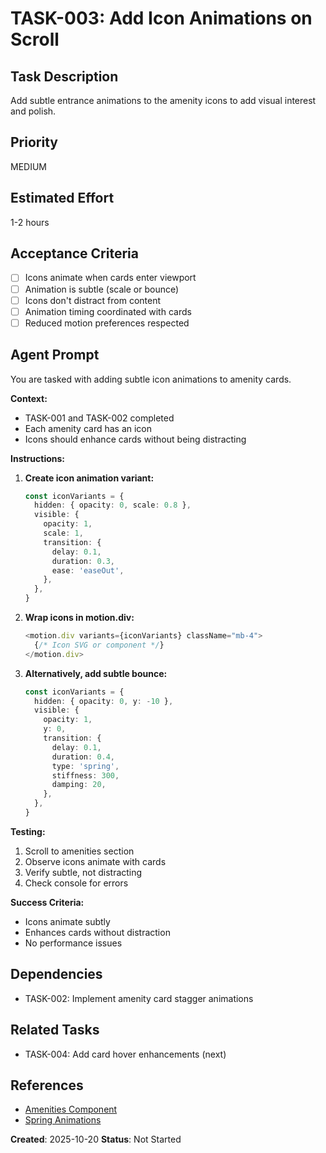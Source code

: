 # TASK-003: Add Icon Animations on Scroll

## Task Description

Add subtle entrance animations to the amenity icons to add visual interest and polish.

## Priority

MEDIUM

## Estimated Effort

1-2 hours

## Acceptance Criteria

- [ ] Icons animate when cards enter viewport
- [ ] Animation is subtle (scale or bounce)
- [ ] Icons don't distract from content
- [ ] Animation timing coordinated with cards
- [ ] Reduced motion preferences respected

## Agent Prompt

You are tasked with adding subtle icon animations to amenity cards.

**Context:**

- TASK-001 and TASK-002 completed
- Each amenity card has an icon
- Icons should enhance cards without being distracting

**Instructions:**

1. **Create icon animation variant:**

   ```typescript
   const iconVariants = {
     hidden: { opacity: 0, scale: 0.8 },
     visible: {
       opacity: 1,
       scale: 1,
       transition: {
         delay: 0.1,
         duration: 0.3,
         ease: 'easeOut',
       },
     },
   }
   ```

2. **Wrap icons in motion.div:**

   ```typescript
   <motion.div variants={iconVariants} className="mb-4">
     {/* Icon SVG or component */}
   </motion.div>
   ```

3. **Alternatively, add subtle bounce:**
   ```typescript
   const iconVariants = {
     hidden: { opacity: 0, y: -10 },
     visible: {
       opacity: 1,
       y: 0,
       transition: {
         delay: 0.1,
         duration: 0.4,
         type: 'spring',
         stiffness: 300,
         damping: 20,
       },
     },
   }
   ```

**Testing:**

1. Scroll to amenities section
2. Observe icons animate with cards
3. Verify subtle, not distracting
4. Check console for errors

**Success Criteria:**

- Icons animate subtly
- Enhances cards without distraction
- No performance issues

## Dependencies

- TASK-002: Implement amenity card stagger animations

## Related Tasks

- TASK-004: Add card hover enhancements (next)

## References

- [Amenities Component](../../../../components/Amenities.tsx)
- [Spring Animations](https://www.framer.com/motion/transition/##spring)

**Created**: 2025-10-20
**Status**: Not Started
